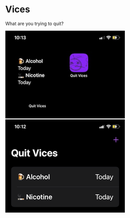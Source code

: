 # Vices

What are you trying to quit?

![ss](Assets/screenshots/repo2.png)
![ss](Assets/screenshots/repo.png)

